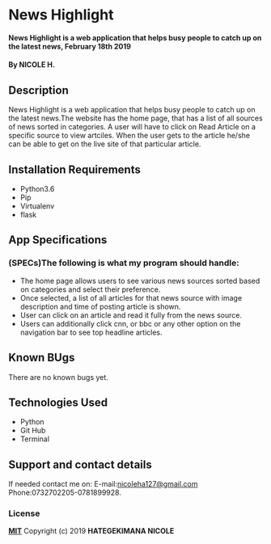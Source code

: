 # News Highlight
#### News Highlight is a web application that helps busy people to catch up on the latest news, February 18th 2019

#### By **NICOLE H.**
## Description
News Highlight is a web application that helps busy people to catch up on the latest news.The website has the home page, that has a list of all sources of news sorted in categories. A user will have to click on Read Article on a specific source to view artciles. When the user gets to the article he/she can be able to get on the live site of that particular article.
## Installation Requirements

* Python3.6
* Pip
* Virtualenv
* flask

## App Specifications
### (SPECs)The following is what my program should handle:

* The home page allows users to see various news sources sorted based on categories and select their preference.
* Once selected, a list of all articles for that news source with image description and time of posting article is shown.
* User can click on an article and read it fully from the news source.
* Users can additionally click cnn, or bbc or any other option on the navigation bar to see top headline articles.

## Known BUgs
There are no known bugs yet.

## Technologies Used
* Python
* Git Hub
* Terminal
## Support and contact details
If needed contact me on:
E-mail:nicoleha127@gmail.com
Phone:0732702205-0781899928.
### License
**[MIT](http://choosealisence.com/licenses/mit/)**
Copyright (c) 2019 **HATEGEKIMANA NICOLE**
